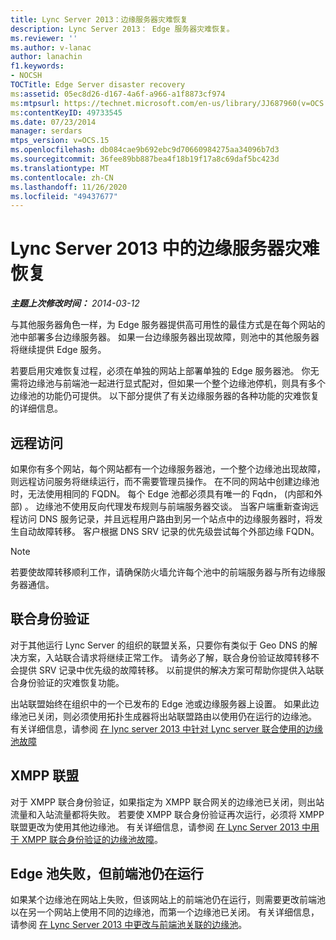 ```yaml
---
title: Lync Server 2013：边缘服务器灾难恢复
description: Lync Server 2013： Edge 服务器灾难恢复。
ms.reviewer: ''
ms.author: v-lanac
author: lanachin
f1.keywords:
- NOCSH
TOCTitle: Edge Server disaster recovery
ms:assetid: 05ec8d26-d167-4a6f-a966-a1f8873cf974
ms:mtpsurl: https://technet.microsoft.com/en-us/library/JJ687960(v=OCS.15)
ms:contentKeyID: 49733545
ms.date: 07/23/2014
manager: serdars
mtps_version: v=OCS.15
ms.openlocfilehash: db084cae9b692ebc9d70660984275aa34096b7d3
ms.sourcegitcommit: 36fee89bb887bea4f18b19f17a8c69daf5bc423d
ms.translationtype: MT
ms.contentlocale: zh-CN
ms.lasthandoff: 11/26/2020
ms.locfileid: "49437677"
---
```

# <a name="edge-server-disaster-recovery-in-lync-server-2013"></a>Lync Server 2013 中的边缘服务器灾难恢复

<div data-xmlns="http://www.w3.org/1999/xhtml">

<div class="topic" data-xmlns="http://www.w3.org/1999/xhtml" data-msxsl="urn:schemas-microsoft-com:xslt" data-cs="https://msdn.microsoft.com/">

<div data-asp="https://msdn2.microsoft.com/asp">



</div>

<div id="mainSection">

<div id="mainBody">

<span> </span>

_**主题上次修改时间：** 2014-03-12_

与其他服务器角色一样，为 Edge 服务器提供高可用性的最佳方式是在每个网站的池中部署多台边缘服务器。 如果一台边缘服务器出现故障，则池中的其他服务器将继续提供 Edge 服务。

若要启用灾难恢复过程，必须在单独的网站上部署单独的 Edge 服务器池。 你无需将边缘池与前端池一起进行显式配对，但如果一个整个边缘池停机，则具有多个边缘池的功能仍可提供。 以下部分提供了有关边缘服务器的各种功能的灾难恢复的详细信息。

<div>

## <a name="remote-access"></a>远程访问

如果你有多个网站，每个网站都有一个边缘服务器池，一个整个边缘池出现故障，则远程访问服务将继续运行，而不需要管理员操作。 在不同的网站中创建边缘池时，无法使用相同的 FQDN。 每个 Edge 池都必须具有唯一的 Fqdn， (内部和外部) 。 边缘池不使用反向代理发布规则与前端服务器交谈。 当客户端重新查询远程访问 DNS 服务记录，并且远程用户路由到另一个站点中的边缘服务器时，将发生自动故障转移。 客户根据 DNS SRV 记录的优先级尝试每个外部边缘 FQDN。

<div>


> [!NOTE]  
> 若要使故障转移顺利工作，请确保防火墙允许每个池中的前端服务器与所有边缘服务器通信。



</div>

</div>

<div>

## <a name="federation"></a>联合身份验证

对于其他运行 Lync Server 的组织的联盟关系，只要你有类似于 Geo DNS 的解决方案，入站联合请求将继续正常工作。 请务必了解，联合身份验证故障转移不会提供 SRV 记录中优先级的故障转移。 以前提供的解决方案可帮助你提供入站联合身份验证的灾难恢复功能。

出站联盟始终在组织中的一个已发布的 Edge 池或边缘服务器上设置。 如果此边缘池已关闭，则必须使用拓扑生成器将出站联盟路由以使用仍在运行的边缘池。 有关详细信息，请参阅 [在 lync server 2013 中针对 Lync server 联合使用的边缘池故障](lync-server-2013-failing-over-the-edge-pool-used-for-lync-server-federation.md)

</div>

<div>

## <a name="xmpp-federation"></a>XMPP 联盟

对于 XMPP 联合身份验证，如果指定为 XMPP 联合网关的边缘池已关闭，则出站流量和入站流量都将失败。 若要使 XMPP 联合身份验证再次运行，必须将 XMPP 联盟更改为使用其他边缘池。 有关详细信息，请参阅 [在 Lync Server 2013 中用于 XMPP 联合身份验证的边缘池故障](lync-server-2013-failing-over-the-edge-pool-used-for-xmpp-federation.md)。

</div>

<div>

## <a name="edge-pool-fails-but-front-end-pool-is-still-running"></a>Edge 池失败，但前端池仍在运行

如果某个边缘池在网站上失败，但该网站上的前端池仍在运行，则需要更改前端池以在另一个网站上使用不同的边缘池，而第一个边缘池已关闭。 有关详细信息，请参阅 [在 Lync Server 2013 中更改与前端池关联的边缘池](lync-server-2013-changing-the-edge-pool-associated-with-a-front-end-pool.md)。

</div>

</div>

<span> </span>

</div>

</div>

</div>

